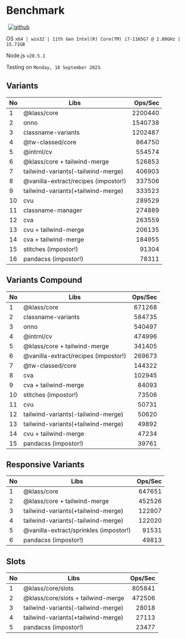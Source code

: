 # Benchmark

<p>
  <a title="github" href="https://github.com/flamrdevs/klass-benchmark" target="_blank" style="display: inline-block; margin: 0px 4px;">
    <img alt="github" src="https://none.deno.dev/ui/button/simple?i=github&e=Open in GitHub" hspace="1">
  </a>
</p>

<!-- /information/ -->

OS `x64 | win32 | 11th Gen Intel(R) Core(TM) i7-1165G7 @ 2.80GHz | 15.71GB`

Node.js `v20.5.1`

Testing on `Monday, 18 September 2023`.

<!-- /information/ -->

## Variants

<!-- variants -->

| No  | Libs                                 | Ops/Sec |
| --- | ------------------------------------ | ------: |
| 1   | @klass/core                          | 2200440 |
| 2   | onno                                 | 1540738 |
| 3   | classname-variants                   | 1202487 |
| 4   | @tw-classed/core                     |  864750 |
| 5   | @intrnl/cv                           |  554574 |
| 6   | @klass/core + tailwind-merge         |  526853 |
| 7   | tailwind-variants(-tailwind-merge)   |  406903 |
| 8   | @vanilla-extract/recipes (impostor!) |  337506 |
| 9   | tailwind-variants(+tailwind-merge)   |  333523 |
| 10  | cvu                                  |  289529 |
| 11  | classname-manager                    |  274889 |
| 12  | cva                                  |  263559 |
| 13  | cvu + tailwind-merge                 |  206135 |
| 14  | cva + tailwind-merge                 |  184955 |
| 15  | stitches (impostor!)                 |   91304 |
| 16  | pandacss (impostor!)                 |   78311 |

<!-- variants -->

## Variants Compound

<!-- variants-compound -->

| No  | Libs                                 | Ops/Sec |
| --- | ------------------------------------ | ------: |
| 1   | @klass/core                          |  671268 |
| 2   | classname-variants                   |  584735 |
| 3   | onno                                 |  540497 |
| 4   | @intrnl/cv                           |  474996 |
| 5   | @klass/core + tailwind-merge         |  341405 |
| 6   | @vanilla-extract/recipes (impostor!) |  269673 |
| 7   | @tw-classed/core                     |  144322 |
| 8   | cva                                  |  102945 |
| 9   | cva + tailwind-merge                 |   84093 |
| 10  | stitches (impostor!)                 |   73506 |
| 11  | cvu                                  |   50731 |
| 12  | tailwind-variants(-tailwind-merge)   |   50620 |
| 13  | tailwind-variants(+tailwind-merge)   |   49892 |
| 14  | cvu + tailwind-merge                 |   47234 |
| 15  | pandacss (impostor!)                 |   39761 |

<!-- variants-compound -->

## Responsive Variants

<!-- responsive-variants -->

| No  | Libs                                   | Ops/Sec |
| --- | -------------------------------------- | ------: |
| 1   | @klass/core                            |  647651 |
| 2   | @klass/core + tailwind-merge           |  452526 |
| 3   | tailwind-variants(+tailwind-merge)     |  122807 |
| 4   | tailwind-variants(-tailwind-merge)     |  122020 |
| 5   | @vanilla-extract/sprinkles (impostor!) |   91531 |
| 6   | pandacss (impostor!)                   |   49813 |

<!-- responsive-variants -->

## Slots

<!-- slots -->

| No  | Libs                               | Ops/Sec |
| --- | ---------------------------------- | ------: |
| 1   | @klass/core/slots                  |  805841 |
| 2   | @klass/core/slots + tailwind-merge |  472506 |
| 3   | tailwind-variants(-tailwind-merge) |   28018 |
| 4   | tailwind-variants(+tailwind-merge) |   27113 |
| 5   | pandacss (impostor!)               |   23477 |

<!-- slots -->
